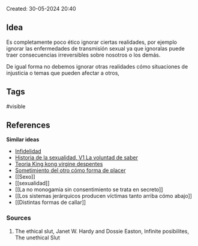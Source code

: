 Created: 30-05-2024 20:40

## <span class="pink"> **Idea** </span>
Es completamente poco ético ignorar ciertas realidades, por ejemplo ignorar las enfermedades de transmisión sexual ya que ignoralas puede traer consecuencias irreversibles sobre nosotros o los demás.

De igual forma no debemos ignorar otras realidades cómo situaciones de injusticia o temas que pueden afectar a otros,

## <span class="orange"> **Tags**</span>
<span class="tag"> #visible</span> 

## <span class="green"> **References**</span>
<span class="blue"> **Similar ideas** </span>
- [Infidelidad](app://obsidian.md/Infidelidad)
- [Historia de la sexualidad, V1 La voluntad de saber](app://obsidian.md/Historia%20de%20la%20sexualidad,%20V1%20La%20voluntad%20de%20saber)
- [Teoria King kong virgine despentes](app://obsidian.md/Teoria%20King%20kong%20virgine%20despentes)
- [Sometimiento del otro cómo forma de placer](app://obsidian.md/Sometimiento%20del%20otro%20c%C3%B3mo%20forma%20de%20placer)
- [[Sexo]]
- [[sexualidad]]
- [[La no monogamia sin consentimiento se trata en secreto]]
- [[Los sistemas jerárquicos producen víctimas tanto arriba cómo abajo]]
- [[Distintas formas de callar]]
### <span class="purple"> **Sources**</span>
1. The ethical slut, Janet W. Hardy and Dossie Easton, Infinite posibilites, The unethical Slut